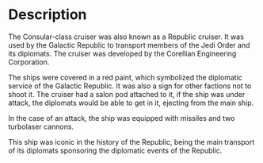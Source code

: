 # Description
The Consular-class cruiser was also known as a Republic cruiser.
It was used by the Galactic Republic to transport members of the Jedi Order and its diplomats.
The cruiser was developed by the Corellian Engineering Corporation.


The ships were covered in a red paint, which symbolized the diplomatic service of the Galactic Republic.
It was also a sign for other factions not to shoot it.
The cruiser had a salon pod attached to it, if the ship was under attack, the diplomats would be able to get in it, ejecting from the main ship.

In the case of an attack, the ship was equipped with missiles and two turbolaser cannons.

This ship was iconic in the history of the Republic, being the main transport of its diplomats sponsoring the diplomatic events of the Republic.